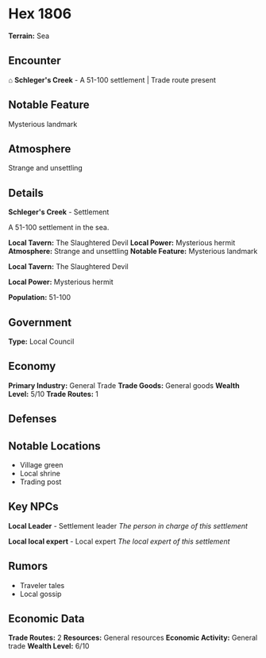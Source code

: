 # Hex 1806

**Terrain:** Sea

## Encounter
⌂ **Schleger's Creek** - A 51-100 settlement | Trade route present

## Notable Feature
Mysterious landmark

## Atmosphere
Strange and unsettling

## Details
**Schleger's Creek** - Settlement

A 51-100 settlement in the sea.

**Local Tavern:** The Slaughtered Devil
**Local Power:** Mysterious hermit
**Atmosphere:** Strange and unsettling
**Notable Feature:** Mysterious landmark

**Local Tavern:** The Slaughtered Devil

**Local Power:** Mysterious hermit

**Population:** 51-100

## Government
**Type:** Local Council

## Economy
**Primary Industry:** General Trade
**Trade Goods:** General goods
**Wealth Level:** 5/10
**Trade Routes:** 1

## Defenses

## Notable Locations
- Village green
- Local shrine
- Trading post

## Key NPCs
**Local Leader** - Settlement leader
*The person in charge of this settlement*

**Local local expert** - Local expert
*The local expert of this settlement*

## Rumors
- Traveler tales
- Local gossip

## Economic Data
**Trade Routes:** 2
**Resources:** General resources
**Economic Activity:** General trade
**Wealth Level:** 6/10
